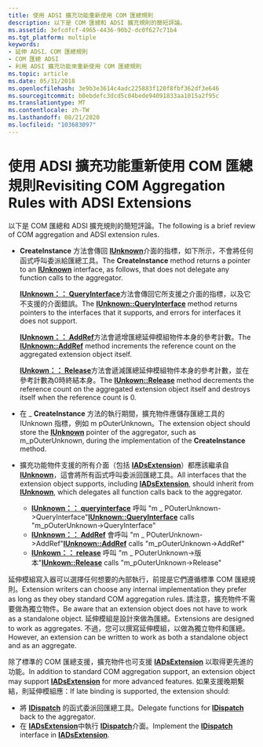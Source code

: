```yaml
---
title: 使用 ADSI 擴充功能重新使用 COM 匯總規則
description: 以下是 COM 匯總和 ADSI 擴充規則的簡短評論。
ms.assetid: 3efcdfcf-4965-4436-90b2-dc0f627c71b4
ms.tgt_platform: multiple
keywords:
- 延伸 ADSI、COM 匯總規則
- COM 匯總 ADSI
- 利用 ADSI 擴充功能來重新使用 COM 匯總規則
ms.topic: article
ms.date: 05/31/2018
ms.openlocfilehash: 3e9b3e3614c4adc225883f120f8fbf362df3e646
ms.sourcegitcommit: b0ebdefc3dcd5c04bede94091833aa1015a2f95c
ms.translationtype: MT
ms.contentlocale: zh-TW
ms.lasthandoff: 08/21/2020
ms.locfileid: "103683097"
---
```

# <a name="revisiting-com-aggregation-rules-with-adsi-extensions"></a><span data-ttu-id="d5ac1-106">使用 ADSI 擴充功能重新使用 COM 匯總規則</span><span class="sxs-lookup"><span data-stu-id="d5ac1-106">Revisiting COM Aggregation Rules with ADSI Extensions</span></span>

<span data-ttu-id="d5ac1-107">以下是 COM 匯總和 ADSI 擴充規則的簡短評論。</span><span class="sxs-lookup"><span data-stu-id="d5ac1-107">The following is a brief review of COM aggregation and ADSI extension rules.</span></span>

-   <span data-ttu-id="d5ac1-108">**CreateInstance** 方法會傳回 [**IUnknown**](/windows/win32/api/unknwn/nn-unknwn-iunknown)介面的指標，如下所示，不會將任何函式呼叫委派給匯總工具。</span><span class="sxs-lookup"><span data-stu-id="d5ac1-108">The **CreateInstance** method returns a pointer to an [**IUnknown**](/windows/win32/api/unknwn/nn-unknwn-iunknown) interface, as follows, that does not delegate any function calls to the aggregator.</span></span>

    <span data-ttu-id="d5ac1-109">[**IUnknown：： QueryInterface**](/windows/win32/api/unknwn/nf-unknwn-iunknown-queryinterface(q))方法會傳回它所支援之介面的指標，以及它不支援的介面錯誤。</span><span class="sxs-lookup"><span data-stu-id="d5ac1-109">The [**IUnknown::QueryInterface**](/windows/win32/api/unknwn/nf-unknwn-iunknown-queryinterface(q)) method returns pointers to the interfaces that it supports, and errors for interfaces it does not support.</span></span>

    <span data-ttu-id="d5ac1-110">[**IUnknown：： AddRef**](/windows/win32/api/unknwn/nf-unknwn-iunknown-addref)方法會遞增匯總延伸模組物件本身的參考計數。</span><span class="sxs-lookup"><span data-stu-id="d5ac1-110">The [**IUnknown::AddRef**](/windows/win32/api/unknwn/nf-unknwn-iunknown-addref) method increments the reference count on the aggregated extension object itself.</span></span>

    <span data-ttu-id="d5ac1-111">[**IUnkown：： Release**](/windows/win32/api/unknwn/nf-unknwn-iunknown-release)方法會遞減匯總延伸模組物件本身的參考計數，並在參考計數為0時終結本身。</span><span class="sxs-lookup"><span data-stu-id="d5ac1-111">The [**IUnkown::Release**](/windows/win32/api/unknwn/nf-unknwn-iunknown-release) method decrements the reference count on the aggregated extension object itself and destroys itself when the reference count is 0.</span></span>

-   <span data-ttu-id="d5ac1-112">在 [](/windows/win32/api/unknwn/nn-unknwn-iunknown) \_ **CreateInstance** 方法的執行期間，擴充物件應儲存匯總工具的 IUnknown 指標，例如 m pOuterUnknown。</span><span class="sxs-lookup"><span data-stu-id="d5ac1-112">The extension object should store the [**IUnknown**](/windows/win32/api/unknwn/nn-unknwn-iunknown) pointer of the aggregator, such as m\_pOuterUnknown, during the implementation of the **CreateInstance** method.</span></span>
-   <span data-ttu-id="d5ac1-113">擴充功能物件支援的所有介面（包括 [**IADsExtension**](/windows/desktop/api/Iads/nn-iads-iadsextension)）都應該繼承自 [**IUnknown**](/windows/win32/api/unknwn/nn-unknwn-iunknown)，這會將所有函式呼叫委派回匯總工具。</span><span class="sxs-lookup"><span data-stu-id="d5ac1-113">All interfaces that the extension object supports, including [**IADsExtension**](/windows/desktop/api/Iads/nn-iads-iadsextension), should inherit from [**IUnknown**](/windows/win32/api/unknwn/nn-unknwn-iunknown), which delegates all function calls back to the aggregator.</span></span>
    -   <span data-ttu-id="d5ac1-114">[**IUnknown：： queryinterface**](/windows/win32/api/unknwn/nf-unknwn-iunknown-queryinterface(q)) 呼叫 "m \_ POuterUnknown->QueryInterface"</span><span class="sxs-lookup"><span data-stu-id="d5ac1-114">[**IUnknown::QueryInterface**](/windows/win32/api/unknwn/nf-unknwn-iunknown-queryinterface(q)) calls "m\_pOuterUnknown->QueryInterface"</span></span>
    -   <span data-ttu-id="d5ac1-115">[**IUnknown：： AddRef**](/windows/win32/api/unknwn/nf-unknwn-iunknown-addref) 會呼叫 "m \_ POuterUnknown->AddRef"</span><span class="sxs-lookup"><span data-stu-id="d5ac1-115">[**IUnknown::AddRef**](/windows/win32/api/unknwn/nf-unknwn-iunknown-addref) calls "m\_pOuterUnknown->AddRef"</span></span>
    -   <span data-ttu-id="d5ac1-116">[**IUnkown：： release**](/windows/win32/api/unknwn/nf-unknwn-iunknown-release) 呼叫 "m \_ POuterUnknown->版本"</span><span class="sxs-lookup"><span data-stu-id="d5ac1-116">[**IUnkown::Release**](/windows/win32/api/unknwn/nf-unknwn-iunknown-release) calls "m\_pOuterUnknown->Release"</span></span>

<span data-ttu-id="d5ac1-117">延伸模組寫入器可以選擇任何想要的內部執行，前提是它們遵循標準 COM 匯總規則。</span><span class="sxs-lookup"><span data-stu-id="d5ac1-117">Extension writers can choose any internal implementation they prefer as long as they obey standard COM aggregation rules.</span></span> <span data-ttu-id="d5ac1-118">請注意，擴充物件不需要做為獨立物件。</span><span class="sxs-lookup"><span data-stu-id="d5ac1-118">Be aware that an extension object does not have to work as a standalone object.</span></span> <span data-ttu-id="d5ac1-119">延伸模組是設計來做為匯總。</span><span class="sxs-lookup"><span data-stu-id="d5ac1-119">Extensions are designed to work as aggregates.</span></span> <span data-ttu-id="d5ac1-120">不過，您可以撰寫延伸模組，以做為獨立物件和匯總。</span><span class="sxs-lookup"><span data-stu-id="d5ac1-120">However, an extension can be written to work as both a standalone object and as an aggregate.</span></span>

<span data-ttu-id="d5ac1-121">除了標準的 COM 匯總支援，擴充物件也可支援 [**IADsExtension**](/windows/desktop/api/Iads/nn-iads-iadsextension) 以取得更先進的功能。</span><span class="sxs-lookup"><span data-stu-id="d5ac1-121">In addition to standard COM aggregation support, an extension object may support [**IADsExtension**](/windows/desktop/api/Iads/nn-iads-iadsextension) for more advanced features.</span></span> <span data-ttu-id="d5ac1-122">如果支援晚期繫結，則延伸模組應：</span><span class="sxs-lookup"><span data-stu-id="d5ac1-122">If late binding is supported, the extension should:</span></span>

-   <span data-ttu-id="d5ac1-123">將 [**IDispatch**](/windows/win32/api/oaidl/nn-oaidl-idispatch) 的函式委派回匯總工具。</span><span class="sxs-lookup"><span data-stu-id="d5ac1-123">Delegate functions for [**IDispatch**](/windows/win32/api/oaidl/nn-oaidl-idispatch) back to the aggregator.</span></span>
-   <span data-ttu-id="d5ac1-124">在 [**IADsExtension**](/windows/desktop/api/Iads/nn-iads-iadsextension)中執行 [**IDispatch**](/windows/win32/api/oaidl/nn-oaidl-idispatch)介面。</span><span class="sxs-lookup"><span data-stu-id="d5ac1-124">Implement the [**IDispatch**](/windows/win32/api/oaidl/nn-oaidl-idispatch) interface in [**IADsExtension**](/windows/desktop/api/Iads/nn-iads-iadsextension).</span></span>

 

 